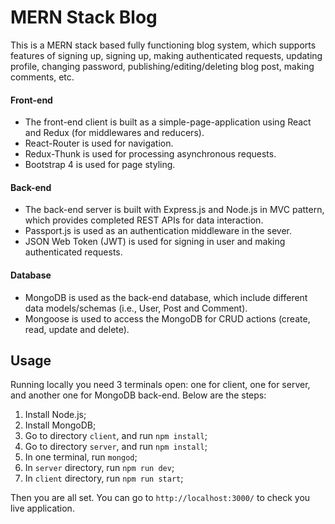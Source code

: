 # MERN Stack Blog

This is a MERN stack based fully functioning blog system, which supports features of signing up, signing up, making authenticated requests, updating profile, changing password, publishing/editing/deleting blog post, making comments, etc.



#### Front-end

* The front-end client is built as a simple-page-application using React and Redux (for middlewares and reducers).
* React-Router is used for navigation.
* Redux-Thunk is used for processing asynchronous requests.
* Bootstrap 4 is used for page styling.

#### Back-end

* The back-end server is built with Express.js and Node.js in MVC pattern, which provides completed REST APIs for data interaction.
* Passport.js is used as an authentication middleware in the sever.
* JSON Web Token (JWT) is used for signing in user and making authenticated requests.

#### Database

* MongoDB is used as the back-end database, which include different data models/schemas (i.e., User, Post and Comment).
* Mongoose is used to access the MongoDB for CRUD actions (create, read, update and delete).

## Usage

Running locally you need 3 terminals open: one for client, one for server, and another one for MongoDB back-end. Below are the steps:

1. Install Node.js;
2. Install MongoDB;
3. Go to directory `client`, and run `npm install`;
4. Go to directory `server`, and run `npm install`;
5. In one terminal, run `mongod`;
6. In `server` directory, run `npm run dev`;
7. In `client` directory, run `npm run start`;

Then you are all set. You can go to `http://localhost:3000/` to check you live application.

